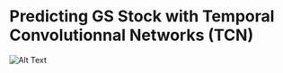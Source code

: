 # Predicting GS Stock with Temporal Convolutionnal Networks (TCN)

![Alt Text](https://github.com/amoutonnet/PredictStock/tree/master/Plots/training_evoluton.gif)
